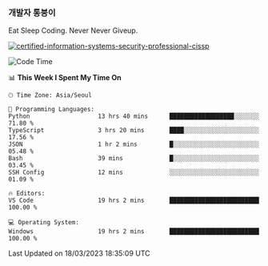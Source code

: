 ### 개발자 통붕이
Eat Sleep Coding.
Never Never Giveup.

[![certified-information-systems-security-professional-cissp](https://user-images.githubusercontent.com/44606727/157613689-acd84ec6-5f8f-4e79-89d9-a8d51f033634.png)](https://www.credly.com/badges/f394a010-85a0-450b-9136-8043af01d71c/public_url)

<!--START_SECTION:waka-->
![Code Time](http://img.shields.io/badge/Code%20Time-1%2C491%20hrs%2037%20mins-blue)

📊 **This Week I Spent My Time On** 

```text
🕑︎ Time Zone: Asia/Seoul

💬 Programming Languages: 
Python                   13 hrs 40 mins      ██████████████████░░░░░░░   71.80 % 
TypeScript               3 hrs 20 mins       ████░░░░░░░░░░░░░░░░░░░░░   17.56 % 
JSON                     1 hr 2 mins         █░░░░░░░░░░░░░░░░░░░░░░░░   05.48 % 
Bash                     39 mins             █░░░░░░░░░░░░░░░░░░░░░░░░   03.45 % 
SSH Config               12 mins             ░░░░░░░░░░░░░░░░░░░░░░░░░   01.09 % 

🔥 Editors: 
VS Code                  19 hrs 2 mins       █████████████████████████   100.00 % 

💻 Operating System: 
Windows                  19 hrs 2 mins       █████████████████████████   100.00 % 
```


 Last Updated on 18/03/2023 18:35:09 UTC
<!--END_SECTION:waka-->
